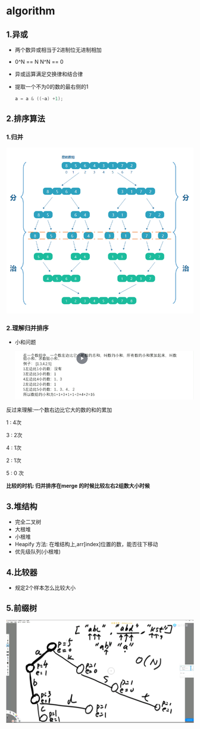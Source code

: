 # algorithm

## 1.异或

- 两个数异或相当于2进制位无进制相加

- 0^N == N   N^N == 0

- 异或运算满足交换律和结合律

- 提取一个不为0的数的最右侧的1

  ~~~c#
  a = a & ((~a) +1); 
  ~~~




## 2.排序算法

### 1.归并

![归并排序](./assets/归并排序.png)



### 2.理解归并排序

- 小和问题

  ![image-20230721175411032](./assets/image-20230721175411032.png)



反过来理解:一个数右边比它大的数的和的累加

1 : 4次

3 : 2次

4 : 1次

2 : 1次

5 : 0 次

**比较的时机: 归并排序在merge 的时候比较左右2组数大小时候**



## 3.堆结构

- 完全二叉树
- 大根堆
- 小根堆
- Heapify 方法: 在堆结构上,arr[index]位置的数，能否往下移动
- 优先级队列(小根堆)



## 4.比较器

- 规定2个样本怎么比较大小



## 5.前缀树

![](./assets/5trie、桶排序、排序总结【IT先锋营】.mp4_20230730_211645.150-1690723070226-2.jpg)







